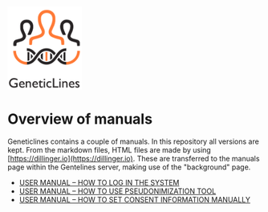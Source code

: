<img src="/Geneticlines/images/Logo_GeneticLines.PNG" width="148">

# Overview of manuals

Geneticlines contains a couple of manuals. In this repository all versions are kept. From the markdown files, HTML files are made by using [https://dillinger.io](https://dillinger.io). These are transferred to the manuals page within the Gentelines server, making use of the "background" page.

- [USER MANUAL – HOW TO LOG IN THE SYSTEM](/Geneticlines/manual/howtologinsystem.md)
- [USER MANUAL – HOW TO USE PSEUDONIMIZATION TOOL](/Geneticlines/manual/howtousepseudotool.md)
- [USER MANUAL – HOW TO SET CONSENT INFORMATION MANUALLY](/Geneticlines/manual/howtoaddconsenttypes.md)
